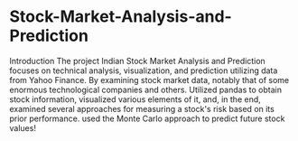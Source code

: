 # Stock-Market-Analysis-and-Prediction
Introduction The project Indian Stock Market Analysis and Prediction focuses on technical analysis, visualization, and prediction utilizing data from Yahoo Finance. By examining stock market data, notably that of some enormous technological companies and others. Utilized pandas to obtain stock information, visualized various elements of it, and, in the end, examined several approaches for measuring a stock's risk based on its prior performance. used the Monte Carlo approach to predict future stock values!
